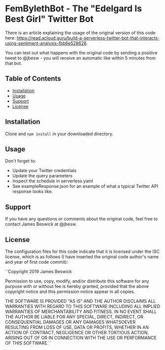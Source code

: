 # FemBylethBot - The "Edelgard Is Best Girl" Twitter Bot

There is an article explaining the usage of the original version of this code here:
https://read.acloud.guru/build-a-serverless-twitter-bot-that-interacts-using-sentiment-analysis-fbb6e528628.

You can test out what happens with the original code by sending a positive tweet to @jbesw - you will receive an automatic like within 5 minutes from that bot.

## Table of Contents

- [Installation](#installation)
- [Usage](#usage)
- [Support](#support)
- [License](#license)

## Installation

Clone and ```npm install``` in your downloaded directory.

## Usage

Don't forget to:

- Update your Twitter credentials
- Update the query parameters
- Inspect the schedule in serverless.yaml
- See exampleResponse.json for an example of what a typical Twitter API response looks like.

## Support

If you have any questions or comments about the original code, feel free to contact James Beswick at @jbesw.

## License

The configuration files for this code indicate that it is licensed under the ISC license, which is as follows (I have inserted the original code author's name and year of first code commit):

``Copyright 2019 James Beswick

Permission to use, copy, modify, and/or distribute this software for any purpose with or without fee is hereby granted, provided that the above copyright notice and this permission notice appear in all copies.

THE SOFTWARE IS PROVIDED "AS IS" AND THE AUTHOR DISCLAIMS ALL WARRANTIES WITH REGARD TO THIS SOFTWARE INCLUDING ALL IMPLIED WARRANTIES OF MERCHANTABILITY AND FITNESS. IN NO EVENT SHALL THE AUTHOR BE LIABLE FOR ANY SPECIAL, DIRECT, INDIRECT, OR CONSEQUENTIAL DAMAGES OR ANY DAMAGES WHATSOEVER RESULTING FROM LOSS OF USE, DATA OR PROFITS, WHETHER IN AN ACTION OF CONTRACT, NEGLIGENCE OR OTHER TORTIOUS ACTION, ARISING OUT OF OR IN CONNECTION WITH THE USE OR PERFORMANCE OF THIS SOFTWARE.``
